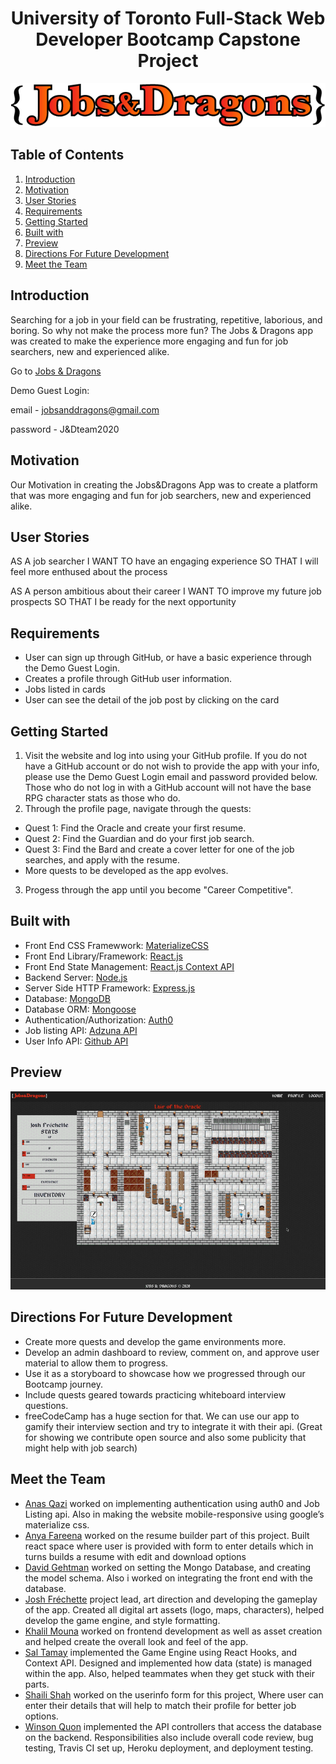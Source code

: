 <h1 align="center">University of Toronto Full-Stack Web Developer Bootcamp Capstone Project</h1>

<div align="center">
  <img src="assets/images/logo.png" />
</div>

## Table of Contents

1. [Introduction](#introduction)
1. [Motivation](#motivation)
1. [User Stories](#user-stories)
1. [Requirements](#requirements)
1. [Getting Started](#getting-started)
1. [Built with](#built-with)
1. [Preview](#preview)
1. [Directions For Future Development](#directions-for-future-development)
1. [Meet the Team](#meet-the-team)

## Introduction

Searching for a job in your field can be frustrating, repetitive, laborious, and boring. So why not make the process more fun? The Jobs & Dragons app was created to make the experience more engaging and fun for job searchers, new and experienced alike.

Go to [Jobs & Dragons](https://jobs-and-dragons.herokuapp.com/)

Demo Guest Login:

email - jobsanddragons@gmail.com

password - J&Dteam2020

## Motivation

Our Motivation in creating the Jobs&Dragons App was to create a platform that was more engaging and fun for job
searchers, new and experienced alike.

## User Stories

AS A job searcher
I WANT TO have an engaging experience
SO THAT I will feel more enthused about the process

AS A person ambitious about their career
I WANT TO improve my future job prospects
SO THAT I be ready for the next opportunity

## Requirements

- User can sign up through GitHub, or have a basic experience through the Demo Guest Login.
- Creates a profile through GitHub user information.
- Jobs listed in cards
- User can see the detail of the job post by clicking on the card

## Getting Started

1. Visit the website and log into using your GitHub profile. If you do not have a GitHub account or do not wish to provide the app with your info, please use the Demo Guest Login email and password provided below. Those who do not log in with a GitHub account will not have the base 
RPG character stats as those who do.
2. Through the profile page, navigate through the quests:
  - Quest 1: Find the Oracle and create your first resume.
  - Quest 2: Find the Guardian and do your first job search.
  - Quest 3: Find the Bard and create a cover letter for one of the job searches, and apply with the resume.
  - More quests to be developed as the app evolves.
3. Progess through the app until you become "Career Competitive".

## Built with

- Front End CSS Framewwork: [MaterializeCSS](https://materializecss.com/)
- Front End Library/Framework: [React.js](https://reactjs.org/)
- Front End State Management: [React.js Context API](https://reactjs.org/docs/hooks-reference.html#usecontext)
- Backend Server: [Node.js](https://nodejs.org/en/)
- Server Side HTTP Framework: [Express.js](https://expressjs.com/)
- Database: [MongoDB](https://www.mongodb.com/)
- Database ORM: [Mongoose](https://mongoosejs.com/)
- Authentication/Authorization: [Auth0](http://auth0.com/)
- Job listing API: [Adzuna API](https://developer.adzuna.com/)
- User Info API: [Github API](https://developer.github.com/v3/)

## Preview

![](assets/images/J&D_Clip.gif)

## Directions For Future Development

- Create more quests and develop the game environments more.
- Develop an admin dashboard to review, comment on, and approve user material to allow them to progress.
- Use it as a storyboard to showcase how we progressed through our Bootcamp journey.
- Include quests geared towards practicing whiteboard interview questions.
- freeCodeCamp has a huge section for that. We can use our app to gamify their interview section and try to integrate it with their api. (Great for showing we contribute open source and also some publicity that might help with job search)

## Meet the Team

- [Anas Qazi](https://github.com/ianasqazi) worked on implementing authentication using auth0 and Job Listing api. Also in making the website mobile-responsive using google’s materialize css.
- [Anya Fareena](https://github.com/AnyaFareena) worked on the resume builder part of this project. Built react space where user is provided with form to enter details which in turns builds a resume with edit and download options
- [David Gehtman](https://github.com/davidgeht) worked on setting the Mongo Database, and creating the model schema. Also i worked on integrating the front end with the database.
- [Josh Fréchette](https://github.com/JoshFrechette) project lead, art direction and developing the gameplay of the app. Created all digital art assets (logo, maps, characters), helped develop the game engine, and style formatting.
- [Khalil Mouna](https://github.com/KhalilMouna) worked on frontend development as well as asset creation and helped create the overall look and feel of the app.
- [Sal Tamay](https://github.com/saltamay) implemented the Game Engine using React Hooks, and Context API. Designed and implemented how data (state) is managed within the app. Also, helped teammates when they get stuck with their parts.
- [Shaili Shah](https://github.com/sshaili) worked on the userinfo form for this project, Where user can enter their details that will help to match their profile for better job options.
- [Winson Quon](https://github.com/Winyumi) implemented the API controllers that access the database on the backend. Responsibilities also include overall code review, bug testing, Travis CI set up, Heroku deployment, and deployment testing.

